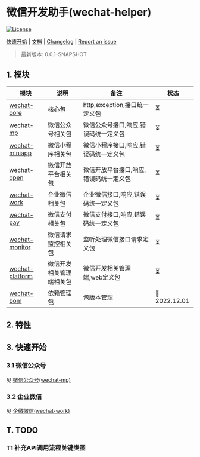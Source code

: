 # 微信开发助手(wechat-helper)

[![License](http://img.shields.io/:license-mit-brightgreen.svg)](https://github.com/KangSpaceTeam/wechat-helper/blob/main/LICENSE)

[快速开始](#quick-start) | [文档](wiki) | [Changelog](CHANGELOG.md) | [Report an issue](issues/new)

> 最新版本: 0.0.1-SNAPSHOT

## 1. 模块

| 模块                                 | 说明           | 备注                     | 状态           |
|------------------------------------|--------------|------------------------|--------------|
| [wechat-core](wechat-core)         | 核心包          | http,exception,接口统一定义包 | ️⏳           |
| [wechat-mp](wechat-mp)             | 微信公众号相关包     | 微信公众号接口,响应,错误码统一定义包    | ⏳            |
| [wechat-miniapp](wechat-miniapp)   | 微信小程序相关包     | 微信小程序接口,响应,错误码统一定义包    | ⏳            |
| [wechat-open](wechat-open)         | 微信开放平台相关包    | 微信开放平台接口,响应,错误码统一定义包   | ⏳            |
| [wechat-work](wechat-work)         | 企业微信相关包      | 企业微信接口,响应,错误码统一定义包     | ⏳            |
| [wechat-pay](wechat-pay)           | 微信支付相关包      | 微信支付接口,响应,错误码统一定义包     | ⏳            |
| [wechat-monitor](wechat-monitor)   | 微信请求监控相关包    | 监听处理微信接口请求定义包          | ⏳            |
| [wechat-platform](wechat-platform) | 微信开发相关管理端相关包 | 微信开发相关管理端,web定义包       | ⏳            |
| [wechat-bom](wechat-bom)           | 依赖管理包        | 包版本管理                  | 📍2022.12.01 |

## 2. 特性

## 3. 快速开始

### 3.1 微信公众号

见 [微信公众号(wechat-mp)](wechat-mp/README.md)

### 3.2 企业微信

见 [企微微信(wechat-work)](wechat-work/README.md)

## T. TODO

### T1 补充API调用流程关键类图




